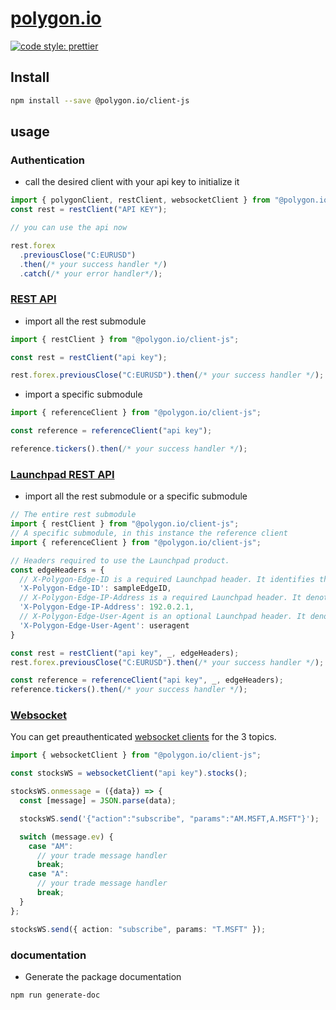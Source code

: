 # [polygon.io](https://polygon.io)

[![code style: prettier](https://img.shields.io/badge/code_style-prettier-ff69b4.svg?style=flat-square)](https://github.com/prettier/prettier)

## Install

```bash
npm install --save @polygon.io/client-js
```

## usage

### Authentication

- call the desired client with your api key to initialize it

```typescript
import { polygonClient, restClient, websocketClient } from "@polygon.io/client-js";
const rest = restClient("API KEY");

// you can use the api now

rest.forex
  .previousClose("C:EURUSD")
  .then(/* your success handler */)
  .catch(/* your error handler*/);
```

### [REST API](https://polygon.io/docs/stocks/getting-started)

- import all the rest submodule

```typescript
import { restClient } from "@polygon.io/client-js";

const rest = restClient("api key");

rest.forex.previousClose("C:EURUSD").then(/* your success handler */);
```

- import a specific submodule

```typescript
import { referenceClient } from "@polygon.io/client-js";

const reference = referenceClient("api key");

reference.tickers().then(/* your success handler */);
```

### [Launchpad REST API](https://polygon.io/docs/stocks/launchpad/getting-started)

- import all the rest submodule or a specific submodule

```typescript
// The entire rest submodule
import { restClient } from "@polygon.io/client-js";
// A specific submodule, in this instance the reference client
import { referenceClient } from "@polygon.io/client-js";

// Headers required to use the Launchpad product.
const edgeHeaders = {
  // X-Polygon-Edge-ID is a required Launchpad header. It identifies the Edge User requesting data.
  'X-Polygon-Edge-ID': sampleEdgeID,
  // X-Polygon-Edge-IP-Address is a required Launchpad header. It denotes the originating IP Address of the Edge User requesting data.
  'X-Polygon-Edge-IP-Address': 192.0.2.1,
  // X-Polygon-Edge-User-Agent is an optional Launchpad header. It denotes the originating UserAgent of the Edge User requesting data.
  'X-Polygon-Edge-User-Agent': useragent
}

const rest = restClient("api key", _, edgeHeaders);
rest.forex.previousClose("C:EURUSD").then(/* your success handler */);

const reference = referenceClient("api key", _, edgeHeaders);
reference.tickers().then(/* your success handler */);
```

### [Websocket](https://polygon.io/docs/stocks/ws_getting-started)

You can get preauthenticated [websocket clients](https://www.npmjs.com/package/websocket) for the 3 topics.

```typescript
import { websocketClient } from "@polygon.io/client-js";

const stocksWS = websocketClient("api key").stocks();

stocksWS.onmessage = ({data}) => {
  const [message] = JSON.parse(data);

  stocksWS.send('{"action":"subscribe", "params":"AM.MSFT,A.MSFT"}');

  switch (message.ev) {
    case "AM":
      // your trade message handler
      break;
    case "A":
      // your trade message handler
      break;
  }
};

stocksWS.send({ action: "subscribe", params: "T.MSFT" });
```

### documentation

- Generate the package documentation

```bash
npm run generate-doc
```
